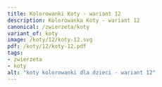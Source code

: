 ```yaml
---
title: Kolorowanki Koty - wariant 12
description: Kolorowanka Koty - wariant 12
canonical: /zwierzeta/koty
variant_of: koty
image: /koty/12/koty-12.svg
pdf: /koty/12/koty-12.pdf
tags:
- zwierzeta
- koty
alt: "koty kolorowanki dla dzieci - wariant 12"
---
```

